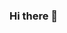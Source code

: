 ### Hi there 👋

<!--
**dannykha/dannykha** is a ✨ _special_ ✨ repository because its `README.md` (this file) appears on your GitHub profile.

Here are some ideas to get you started:

- 🔭 I’m currently working on Voron 2.4 300^3 3D printer
- 🌱 I’m currently learning Javascript/Solidity
- 👯 I’m looking to collaborate on Anything
- 🤔 I’m looking for help with DApps
- 💬 Ask me about 3D printers
- 📫 How to reach me: danny.n.kha@gmail.com
- 😄 Pronouns: he/him
- ⚡ Fun fact: my birth name is just danny, not daniel
-->
